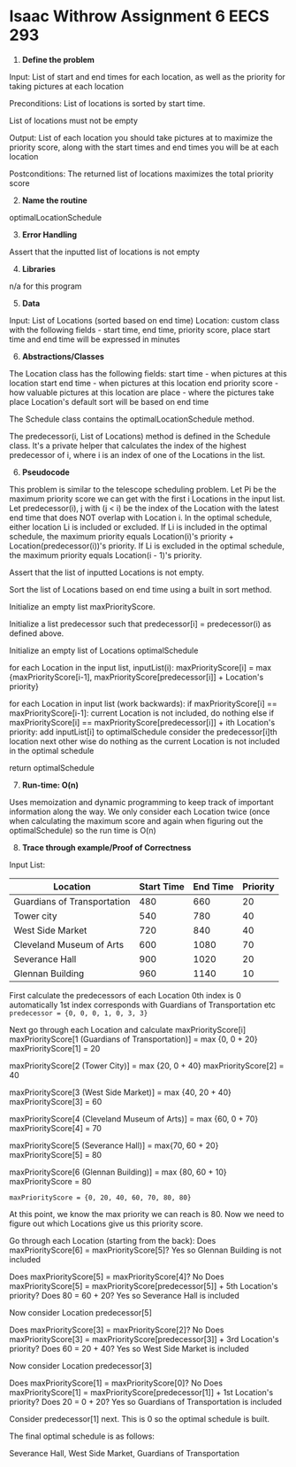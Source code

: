 # Isaac Withrow Assignment 6 EECS 293

1. **Define the problem**

  Input:
  List of start and end times for each location, as well as the priority for
  taking pictures at each location

  Preconditions:
  List of locations is sorted by start time.

  List of locations must not be empty

  Output:
  List of each location you should take pictures at to maximize the priority score,
  along with the start times and end times you will be at each location

  Postconditions:
  The returned list of locations maximizes the total priority score

2. **Name the routine**

  optimalLocationSchedule

3. **Error Handling**

  Assert that the inputted list of locations is not empty

4. **Libraries**

  n/a for this program

5. **Data**

  Input: List of Locations (sorted based on end time)
  Location: custom class with the following fields - start time,
  end time, priority score, place
  start time and end time will be expressed in minutes

6. **Abstractions/Classes**

The Location class has the following fields:
    start time - when pictures at this location start
    end time - when pictures at this location end
    priority score - how valuable pictures at this location are
    place - where the pictures take place
    Location's default sort will be based on end time

  The Schedule class contains the optimalLocationSchedule method.

  The predecessor(i, List of Locations) method is defined in the Schedule class. It's a private helper that calculates the index of the highest predecessor of i, where i is an index of one of the Locations in the list.



6. **Pseudocode**

  This problem is similar to the telescope scheduling problem. Let Pi be the
  maximum priority score we can get with the first i Locations in the input list.
  Let predecessor(i), j with (j < i) be the index of the Location
  with the latest end time that does NOT overlap with Location i. In the optimal
  schedule, either location Li is included or excluded.
  If Li is included in the optimal schedule, the maximum priority
  equals Location(i)'s priority + Location(predecessor(i))'s priority.
  If Li is excluded in the optimal schedule, the maximum priority equals
  Location(i - 1)'s priority.

  Assert that the list of inputted Locations is not empty.

  Sort the list of Locations based on end time using a built in sort method.

  Initialize an empty list maxPriorityScore.

  Initialize a list predecessor such that predecessor[i] = predecessor(i) as defined above.

  Initialize an empty list of Locations optimalSchedule

  for each Location in the input list, inputList(i):
  maxPriorityScore[i] = max {maxPriorityScore[i-1], maxPriorityScore[predecessor[i]] + Location's priority}

  for each Location in input list (work backwards):
  if maxPriorityScore[i] == maxPriorityScore[i-1]:
    current Location is not included, do nothing
  else if maxPriorityScore[i] == maxPriorityScore[predecessor[i]] + ith Location's priority:
    add inputList[i] to optimalSchedule
    consider the predecessor[i]th location next
  other wise
    do nothing as the current Location is not included in the optimal schedule


  return optimalSchedule


7. **Run-time: O(n)**

  Uses memoization and dynamic programming to keep track of important information
  along the way. We only consider each Location twice (once when calculating the
  maximum score and again when figuring out the optimalSchedule) so the run time is
  O(n)


8. **Trace through example/Proof of Correctness**

  Input List:

  | Location | Start Time | End Time | Priority |
  | ----------- | ----------- | ----------- | ----------- |
  | Guardians of Transportation | 480 | 660 | 20 |
  | Tower city | 540 | 780 | 40 |
  | West Side Market | 720 | 840 | 40 |
  | Cleveland Museum of Arts | 600 | 1080 | 70 |
  | Severance Hall | 900 | 1020 | 20 |
  | Glennan Building | 960 | 1140 | 10 |

  First calculate the predecessors of each Location
  0th index is 0 automatically
  1st index corresponds with Guardians of Transportation etc
  `predecessor = {0, 0, 0, 1, 0, 3, 3}`

  Next go through each Location and calculate maxPriorityScore[i]
  maxPriorityScore[1 (Guardians of Transportation)] = max {0, 0 + 20}
  maxPriorityScore[1] = 20

  maxPriorityScore[2 (Tower City)] = max {20, 0 + 40}
  maxPriorityScore[2] = 40

  maxPriorityScore[3 (West Side Market)] = max {40, 20 + 40}
  maxPriorityScore[3] = 60

  maxPriorityScore[4 (Cleveland Museum of Arts)] = max {60, 0 + 70}
  maxPriorityScore[4] = 70

  maxPriorityScore[5 (Severance Hall)] = max{70, 60 + 20}
  maxPriorityScore[5] = 80

  maxPriorityScore[6 (Glennan Building)] = max {80, 60 + 10}
  maxPriorityScore = 80

  `maxPriorityScore = {0, 20, 40, 60, 70, 80, 80}`

  At this point, we know the max priority we can reach is 80. Now we need to
  figure out which Locations give us this priority score.

  Go through each Location (starting from the back):
  Does maxPriorityScore[6] = maxPriorityScore[5]?
  Yes so Glennan Building is not included

  Does maxPriorityScore[5] = maxPriorityScore[4]?
  No
  Does maxPriorityScore[5] = maxPriorityScore[predecessor[5]] + 5th Location's priority?
  Does 80 = 60 + 20?
  Yes so Severance Hall is included

  Now consider Location predecessor[5]

  Does maxPriorityScore[3] = maxPriorityScore[2]?
  No
  Does maxPriorityScore[3] = maxPriorityScore[predecessor[3]] + 3rd Location's priority?
  Does 60 = 20 + 40?
  Yes so West Side Market is included

  Now consider Location predecessor[3]

  Does maxPriorityScore[1] = maxPriorityScore[0]?
  No
  Does maxPriorityScore[1] = maxPriorityScore[predecessor[1]] + 1st Location's priority?
  Does 20 = 0 + 20?
  Yes so Guardians of Transportation is included

  Consider predecessor[1] next. This is 0 so the optimal schedule is built.

  The final optimal schedule is as follows:

  Severance Hall, West Side Market, Guardians of Transportation
